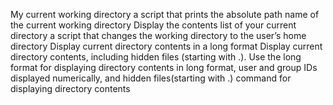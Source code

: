 My current working directory
a script that prints the absolute path name of the current working directory
Display the contents list of your current directory
a script that changes the working directory to the user’s home directory
Display current directory contents in a long format
Display current directory contents, including hidden files (starting with .). Use the long format
for displaying directory contents in long format, user and group IDs displayed numerically, and hidden files(starting with .)
command for displaying directory contents
